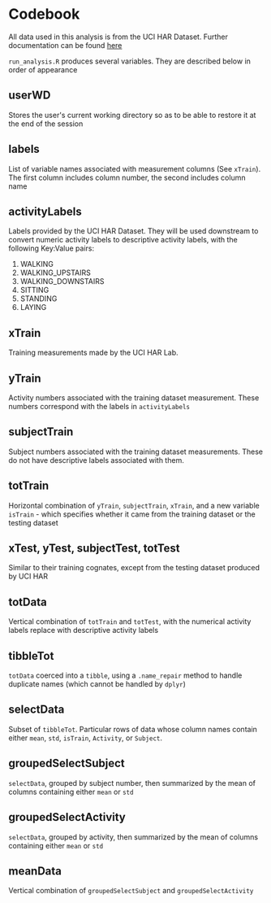 # Codebook
All data used in this analysis is from the UCI HAR Dataset. Further documentation can be found [here](http://archive.ics.uci.edu/ml/datasets/Human+Activity+Recognition+Using+Smartphones#)

`run_analysis.R` produces several variables. They are described below in order of appearance

## userWD
Stores the user's current working directory so as to be able to restore it at the end of the session

## labels
List of variable names associated with measurement columns (See `xTrain`). The first column includes column number, the second includes column name

## activityLabels
Labels provided by the UCI HAR Dataset. They will be used downstream to convert numeric activity labels to descriptive activity labels, with the following Key:Value pairs:
1. WALKING
2. WALKING_UPSTAIRS
3. WALKING_DOWNSTAIRS
4. SITTING
5. STANDING
6. LAYING

## xTrain
Training measurements made by the UCI HAR Lab. 

## yTrain
Activity numbers associated with the training dataset measurement. These numbers correspond with the labels in `activityLabels`

## subjectTrain
Subject numbers associated with the training dataset measurements. These do not have descriptive labels associated with them.

## totTrain
Horizontal combination of `yTrain`, `subjectTrain`, `xTrain`, and a new variable `isTrain` - which specifies whether it came from the training dataset or the testing dataset

## xTest, yTest, subjectTest, totTest
Similar to their training cognates, except from the testing dataset produced by UCI HAR

## totData
Vertical combination of `totTrain` and `totTest`, with the numerical activity labels replace with descriptive activity labels

## tibbleTot
`totData` coerced into a `tibble`, using a `.name_repair` method to handle duplicate names (which cannot be handled by `dplyr`)

## selectData
Subset of `tibbleTot`. Particular rows of data whose column names contain either `mean`, `std`, `isTrain`, `Activity`, or `Subject`.

## groupedSelectSubject
`selectData`, grouped by subject number, then summarized by the mean of columns containing either `mean` or `std`

## groupedSelectActivity
`selectData`, grouped by activity, then summarized by the mean of columns containing either `mean` or `std`

## meanData
Vertical combination of `groupedSelectSubject` and `groupedSelectActivity`
